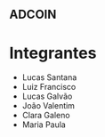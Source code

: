 ## ADCOIN

# Integrantes
* Lucas Santana
* Luiz Francisco
* Lucas Galvão
* João Valentim
* Clara Galeno
* Maria Paula
